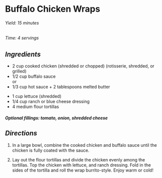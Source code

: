 # Buffalo Chicken Wraps

######  Yield: 15 minutes
######  Time:  4 servings

##  *Ingredients*

- 2 cup cooked chicken (shredded or chopped) (rotisserie, shredded, or grilled)
- 1/2 cup buffalo sauce  
or 
- 1/3 cup hot sauce + 2 tablespoons melted butter
<!--  -->
- 1 cup lettuce (shredded)
- 1/4 cup ranch or blue cheese dressing
- 4 medium flour tortillas

##### Optional fillings: tomato, onion, shredded cheese

##  *Directions*
1. In a large bowl, combine the cooked chicken and buffalo sauce until the chicken is fully coated with the sauce.

2. Lay out the flour tortillas and divide the chicken evenly among the tortillas. Top the chicken with lettuce, and ranch dressing. Fold in the sides of the tortilla and roll the wrap burrito-style. Enjoy warm or cold!